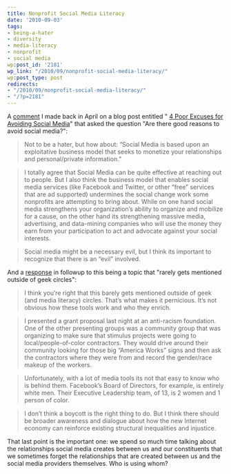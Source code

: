 ```yaml
---
title: Nonprofit Social Media Literacy
date: '2010-09-03'
tags:
- being-a-hater
- diversity
- media-literacy
- nonprofit
- social media
wp:post_id: '2181'
wp_link: "/2010/09/nonprofit-social-media-literacy/"
wp:post_type: post
redirects:
- "/2010/09/nonprofit-social-media-literacy/"
- "/?p=2181"
---
```


A [comment](http://lowhangingfruit.us/2010/04/19/social-media-avoidance-excuses/#comment-616) I made back in April on a blog post entitled " [4 Poor Excuses for Avoiding Social Media](http://lowhangingfruit.us/2010/04/19/social-media-avoidance-excuses/)" that asked the question "Are there good reasons to avoid social media?":

>

> Not to be a hater, but how about: “Social Media is based upon an exploitative business model that seeks to monetize your relationships and personal/private information.”

>

> I totally agree that Social Media can be quite effective at reaching out to people. But I also think the business model that enables social media services (like Facebook and Twitter, or other “free” services that are ad supported) undermines the social change work some nonprofits are attempting to bring about. While on one hand social media strengthens your organization’s ability to organize and mobilize for a cause, on the other hand its strengthening massive media, advertising, and data-mining companies who will use the money they earn from your participation to act and advocate against your social interests.

>

> Social media might be a necessary evil, but I think its important to recognize that there is an “evil” involved.

>

And a [response](http://lowhangingfruit.us/2010/04/19/social-media-avoidance-excuses/#comment-652) in followup to this being a topic that "rarely gets mentioned outside of geek circles":

>

> I think you’re right that this barely gets mentioned outside of geek (and media literacy) circles. That’s what makes it pernicious. It’s not obvious how these tools work and who they enrich.

>

> I presented a grant proposal last night at an anti-racism foundation. One of the other presenting groups was a community group that was organizing to make sure that stimulus projects were going to local/people-of-color contractors. They would drive around their community looking for those big “America Works” signs and then ask the contractors where they were from and record the gender/race makeup of the workers.

>

> Unfortunately, with a lot of media tools its not that easy to know who is behind them. Facebook’s Board of Directors, for example, is entirely white men. Their Executive Leadership team, of 13, is 2 women and 1 person of color.

>

> I don’t think a boycott is the right thing to do. But I think there should be broader awareness and dialogue about how the new Internet economy can reinforce existing structural inequalities and injustice.

>

That last point is the important one: we spend so much time talking about the relationships social media creates between us and our constituents that we sometimes forget the relationships that are created between us and the social media providers themselves. Who is using whom?
